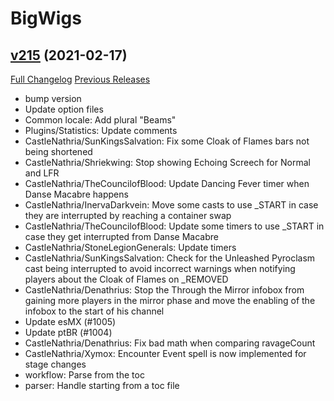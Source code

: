 # BigWigs

## [v215](https://github.com/BigWigsMods/BigWigs/tree/v215) (2021-02-17)
[Full Changelog](https://github.com/BigWigsMods/BigWigs/compare/v214...v215) [Previous Releases](https://github.com/BigWigsMods/BigWigs/releases)

- bump version  
- Update option files  
- Common locale: Add plural "Beams"  
- Plugins/Statistics: Update comments  
- CastleNathria/SunKingsSalvation: Fix some Cloak of Flames bars not being shortened  
- CastleNathria/Shriekwing: Stop showing Echoing Screech for Normal and LFR  
- CastleNathria/TheCouncilofBlood: Update Dancing Fever timer when Danse Macabre happens  
- CastleNathria/InervaDarkvein: Move some casts to use _START in case they are interrupted by reaching a container swap  
- CastleNathria/TheCouncilofBlood: Update some timers to use _START in case they get interrupted from Danse Macabre  
- CastleNathria/StoneLegionGenerals: Update timers  
- CastleNathria/SunKingsSalvation: Check for the Unleashed Pyroclasm cast being interrupted to avoid incorrect warnings when notifying players about the Cloak of Flames on _REMOVED  
- CastleNathria/Denathrius: Stop the Through the Mirror infobox from gaining more players in the mirror phase and move the enabling of the infobox to the start of his channel  
- Update esMX (#1005)  
- Update ptBR (#1004)  
- CastleNathria/Denathrius: Fix bad math when comparing ravageCount  
- CastleNathria/Xymox: Encounter Event spell is now implemented for stage changes  
- workflow: Parse from the toc  
- parser: Handle starting from a toc file  
